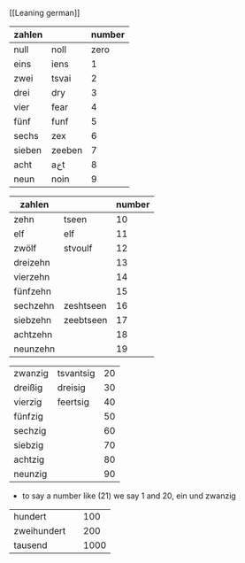[[Leaning german]]


| zahlen |        | number |
| ------ | ------ | ------ |
| null   | noll   | zero   |
| eins   | iens   | 1      |
| zwei   | tsvai  | 2      |
| drei   | dry    | 3      |
| vier   | fear   | 4      |
| fünf   | funf   | 5      |
| sechs  | zex    | 6      |
| sieben | zeeben | 7      |
| acht   | aخt    | 8      |
| neun   | noin   | 9      |

| zahlen   |           | number |
| -------- | --------- | ------ |
| zehn     | tseen     | 10     |
| elf      | elf       | 11     |
| zwölf    | stvoulf   | 12     |
| dreizehn |           | 13     |
| vierzehn |           | 14     |
| fünfzehn |           | 15     |
| sechzehn | zeshtseen | 16     |
| siebzehn | zeebtseen | 17     |
| achtzehn |           | 18     |
| neunzehn |           | 19     |


|         |           |     |
| ------- | --------- | --- |
| zwanzig | tsvantsig | 20  |
| dreißig | dreisig   | 30  |
| vierzig | feertsig  | 40  |
| fünfzig |           | 50  |
| sechzig |           | 60  |
| siebzig |           | 70  |
| achtzig |           | 80  |
| neunzig |           | 90  |

- to say a number like (21) we say 1 and 20,  ein und zwanzig



|             |     |      |
| ----------- | --- | ---- |
| hundert     |     | 100  |
| zweihundert |     | 200  |
| tausend     |     | 1000 |

